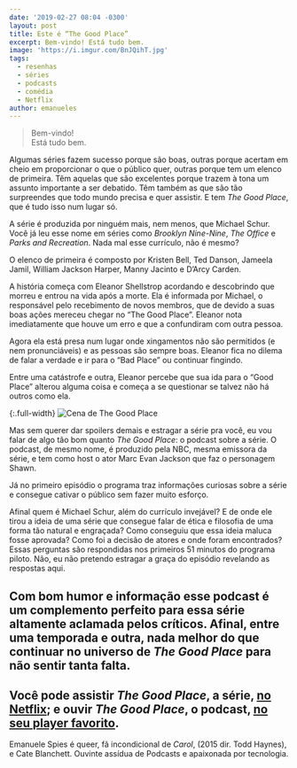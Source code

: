 ```yaml
---
date: '2019-02-27 08:04 -0300'
layout: post
title: Este é “The Good Place”
excerpt: Bem-vindo! Está tudo bem.
image: 'https://i.imgur.com/BnJQihT.jpg'
tags:
  - resenhas
  - séries
  - podcasts
  - comédia
  - Netflix
author: emanueles
---
```

> Bem-vindo!  
> Está tudo bem.

Algumas séries fazem sucesso porque são boas, outras porque acertam em cheio em proporcionar o que o público quer, outras porque tem um elenco de primeira. Têm aquelas que são excelentes porque trazem à tona um assunto importante a ser debatido. Têm também as que são tão surpreendes que todo mundo precisa e quer assistir. E tem _The Good Place_, que é tudo isso num lugar só.

A série é produzida por ninguém mais, nem menos, que Michael Schur. Você já leu esse nome em séries como _Brooklyn Nine-Nine_, _The Office_ e _Parks and Recreation_. Nada mal esse currículo, não é mesmo?

O elenco de primeira é composto por Kristen Bell, Ted Danson, Jameela Jamil, William Jackson Harper, Manny Jacinto e D’Arcy Carden.

A história começa com Eleanor Shellstrop acordando e descobrindo que morreu e entrou na vida após a morte. Ela é informada por Michael, o responsável pelo recebimento de novos membros, que de devido a suas boas ações mereceu chegar no “The Good Place”. Eleanor nota imediatamente que houve um erro e que a confundiram com outra pessoa. 

Agora ela está presa num lugar onde xingamentos não são permitidos (e nem pronunciáveis) e as pessoas são sempre boas. Eleanor fica no dilema de falar a verdade e ir para o “Bad Place” ou continuar fingindo.

Entre uma catástrofe e outra, Eleanor percebe que sua ida para o “Good Place” alterou alguma coisa e começa a se questionar se talvez não há outros como ela.

{:.full-width}
![Cena de The Good Place](https://i.imgur.com/ypQJsOX.jpg)

Mas sem querer dar spoilers demais e estragar a série pra você, eu vou falar de algo tão bom quanto _The Good Place_: o podcast sobre a série. O podcast, de mesmo nome, é produzido pela NBC, mesma emissora da série, e tem como host o ator Marc Evan Jackson que faz o personagem Shawn.

Já no primeiro episódio o programa traz informações curiosas sobre a série e consegue cativar o público sem fazer muito esforço. 

Afinal quem é Michael Schur, além do currículo invejável? E de onde ele tirou a ideia de uma série que consegue falar de ética e filosofia de uma forma tão natural e engraçada? Como conseguiu que essa ideia maluca fosse aprovada? Como foi a decisão de atores e onde foram encontrados? Essas perguntas são respondidas nos primeiros 51 minutos do programa piloto. Não, eu não pretendo estragar a graça do episódio revelando as respostas aqui.

Com bom humor e informação esse podcast é um complemento perfeito para essa série altamente aclamada pelos críticos. Afinal, entre uma temporada e outra, nada melhor do que continuar no universo de _The Good Place_ para não sentir tanta falta. 
---

**Você pode assistir _The Good Place_, a série, [no Netflix](https://www.netflix.com/title/80113701); e ouvir _The Good Place_, o podcast, [no seu player favorito](https://pca.st/vpoC).**
---

Emanuele Spies é queer, fã incondicional de _Carol_, (2015 dir. Todd Haynes), e Cate Blanchett. Ouvinte assídua de Podcasts e apaixonada por tecnologia.


